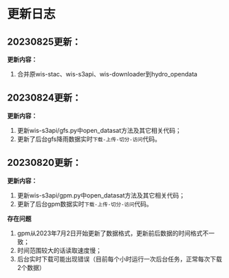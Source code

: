 # 更新日志

## 20230825更新：
**更新内容：**
1. 合并原wis-stac、wis-s3api、wis-downloader到hydro_opendata

## 20230824更新：
**更新内容：**
1. 更新wis-s3api/gfs.py中open_datasat方法及其它相关代码；
2. 更新了后台gfs降雨数据实时`下载-上传-切分-访问`代码。

## 20230820更新：
**更新内容：**
1. 更新wis-s3api/gpm.py中open_datasat方法及其它相关代码；
2. 更新了后台gpm数据实时`下载-上传-切分-访问`代码。

**存在问题**
1. gpm从2023年7月2日开始更新了数据格式，更新前后数据的时间格式不一致；
2. 时间范围较大的话读取速度慢；
3. 后台实时下载可能出现错误（目前每个小时运行一次后台任务，正常每次下载2个数据）


